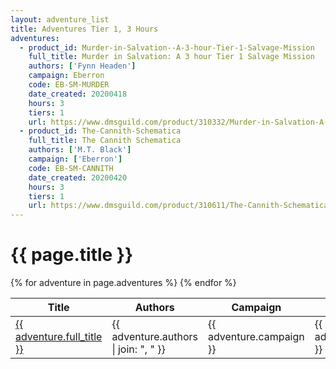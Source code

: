 ```yaml
---
layout: adventure_list
title: Adventures Tier 1, 3 Hours
adventures:
  - product_id: Murder-in-Salvation--A-3-hour-Tier-1-Salvage-Mission
    full_title: Murder in Salvation: A 3 hour Tier 1 Salvage Mission
    authors: ['Fynn Headen']
    campaign: Eberron
    code: EB-SM-MURDER
    date_created: 20200418
    hours: 3
    tiers: 1
    url: https://www.dmsguild.com/product/310332/Murder-in-Salvation-A-3-hour-Tier-1-Salvage-Mission?filters=1000043_0_0_0_0_0_0_0
  - product_id: The-Cannith-Schematica
    full_title: The Cannith Schematica
    authors: ['M.T. Black']
    campaign: ['Eberron']
    code: EB-SM-CANNITH
    date_created: 20200420
    hours: 3
    tiers: 1
    url: https://www.dmsguild.com/product/310611/The-Cannith-Schematica?filters=1000043_0_0_0_0_0_0_0
---
```


<h1 class="page-title">{{ page.title }}</h1>

<table class="adventure-table">
  <thead>
    <tr>
      <th>Title</th>
      <th>Authors</th>
      <th>Campaign</th>
      <th>Code</th>
      <th>Date</th>
      <th>Hours</th>
      <th>Tier</th>
    </tr>
  </thead>
  <tbody>
    {% for adventure in page.adventures %}
    <tr>
      <td><a href="{{ adventure.url }}">{{ adventure.full_title }}</a></td>
      <td>{{ adventure.authors | join: ", " }}</td>
      <td>{{ adventure.campaign }}</td>
      <td>{{ adventure.code }}</td>
      <td>{{ adventure.date_created }}</td>
      <td>{{ adventure.hours }}</td>
      <td>{{ adventure.tiers }}</td>
    </tr>
    {% endfor %}
  </tbody>
</table>

